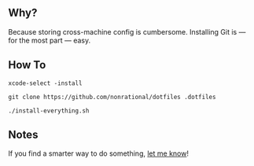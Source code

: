 Why?
----
Because storing cross-machine config is cumbersome. Installing Git is &mdash; for the most part &mdash; easy.

How To
--------

```
xcode-select -install

git clone https://github.com/nonrational/dotfiles .dotfiles

./install-everything.sh

```

Notes
-------
If you find a smarter way to do something, [let me know](mailto:me@alannorton.com)!
